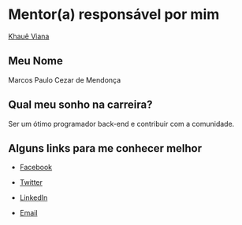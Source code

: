 # Mentor(a) responsável por mim

[Khauê Viana](/profiles/mentors/profiles/khaue_viana.md)

## Meu Nome

Marcos Paulo Cezar de Mendonça

## Qual meu sonho na carreira?

Ser um ótimo programador back-end e contribuir com a comunidade.
## Alguns links para me conhecer melhor

- [Facebook](https://www.facebook.com/marcos.cezardemendonca)

- [Twitter](https://twitter.com/CezarMp23)

- [LinkedIn](https://www.linkedin.com/in/marcos-paulo-cezar-de-mendon%C3%A7a-285241144/)

- [Email](mailto:cezar.mp23@gmail.com)
